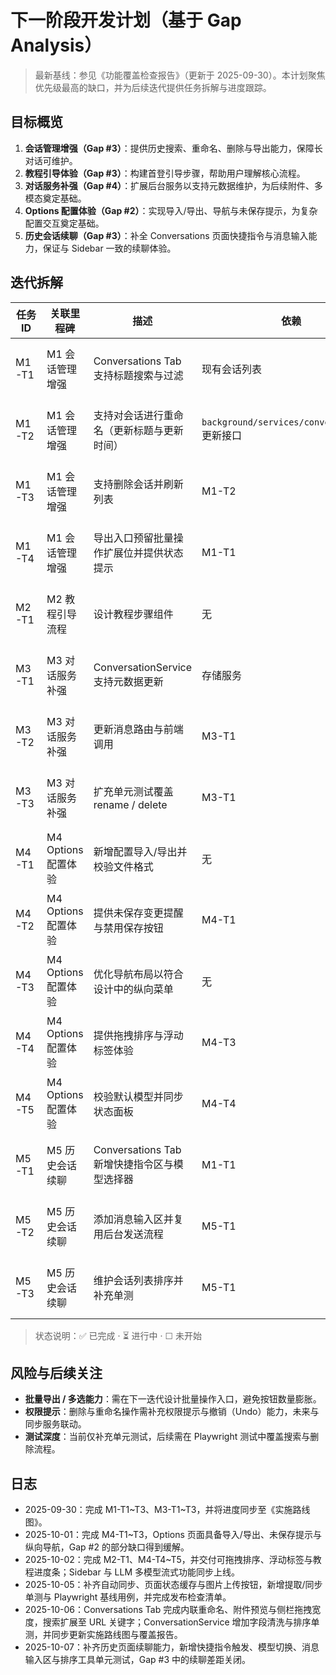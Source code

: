 # 下一阶段开发计划（基于 Gap Analysis）

> 最新基线：参见《功能覆盖检查报告》（更新于 2025-09-30）。本计划聚焦优先级最高的缺口，并为后续迭代提供任务拆解与进度跟踪。

## 目标概览

1. **会话管理增强（Gap #3）**：提供历史搜索、重命名、删除与导出能力，保障长对话可维护。
2. **教程引导体验（Gap #3）**：构建首登引导步骤，帮助用户理解核心流程。
3. **对话服务补强（Gap #4）**：扩展后台服务以支持元数据维护，为后续附件、多模态奠定基础。
4. **Options 配置体验（Gap #2）**：实现导入/导出、导航与未保存提示，为复杂配置交互奠定基础。
5. **历史会话续聊（Gap #3）**：补全 Conversations 页面快捷指令与消息输入能力，保证与 Sidebar 一致的续聊体验。

## 迭代拆解

| 任务 ID | 关联里程碑 | 描述 | 依赖 | 验收标准 | 状态 | 备注 |
| --- | --- | --- | --- | --- | --- | --- |
| M1-T1 | M1 会话管理增强 | Conversations Tab 支持标题搜索与过滤 | 现有会话列表 | 输入关键字可实时过滤列表；选中项在过滤后保持有效 | ✅ 已完成 | `tabs/conversations.tsx` 已实现 | 
| M1-T2 | M1 会话管理增强 | 支持对会话进行重命名（更新标题与更新时间） | `background/services/conversation.ts` 更新接口 | 后台返回最新标题；UI 显示即时更新；附带单测 | ✅ 已完成 | 新增 `conversation:update` 消息路由 |
| M1-T3 | M1 会话管理增强 | 支持删除会话并刷新列表 | M1-T2 | 删除后会话从列表移除，若删除选中项需自动切换 | ✅ 已完成 | 包含删除确认与错误提示 |
| M1-T4 | M1 会话管理增强 | 导出入口预留批量操作扩展位并提供状态提示 | M1-T1 | 按钮具备导出 loading 状态与错误提示 | ✅ 已完成 | 维持单个导出，后续扩展批量 |
| M2-T1 | M2 教程引导流程 | 设计教程步骤组件 | 无 | 教程页展示至少 3 个步骤，支持 CTA 跳转 | ✅ 已完成 | Tutorial Tab 新增进度条与 CTA |
| M3-T1 | M3 对话服务补强 | ConversationService 支持元数据更新 | 存储服务 | 提供 `updateMeta` 方法并更新 `updatedAt` | ✅ 已完成 | 已覆盖单测 |
| M3-T2 | M3 对话服务补强 | 更新消息路由与前端调用 | M3-T1 | 消息契约新增 `conversation:update`，UI 可调用 | ✅ 已完成 | |
| M3-T3 | M3 对话服务补强 | 扩充单元测试覆盖 rename / delete | M3-T1 | `pnpm test` 通过，新增断言 | ✅ 已完成 | |
| M4-T1 | M4 Options 配置体验 | 新增配置导入/导出并校验文件格式 | 无 | 支持 JSON 文件导入、导出，异常时给出错误提示 | ✅ 已完成 | `options/index.tsx` 新增工具栏 |
| M4-T2 | M4 Options 配置体验 | 提供未保存变更提醒与禁用保存按钮 | M4-T1 | 修改配置后显示提醒，保存后清除 | ✅ 已完成 | 依赖 `useOptionsStore` 的 `isDirty` 状态 |
| M4-T3 | M4 Options 配置体验 | 优化导航布局以符合设计中的纵向菜单 | 无 | 菜单支持活动态标记与键盘可达性 | ✅ 已完成 | `NavigationMenu` 更新 |
| M4-T4 | M4 Options 配置体验 | 提供拖拽排序与浮动标签体验 | M4-T3 | 模型/快捷指令支持拖拽排序、浮动标签输入与状态统计 | ✅ 已完成 | `ModelsPage`、`ShortcutsPage` 引入 DraggableList |
| M4-T5 | M4 Options 配置体验 | 校验默认模型并同步状态面板 | M4-T4 | 保存时自动选择有效默认模型并展示启用统计 | ✅ 已完成 | `useOptionsStore` 增加默认模型守护 |
| M5-T1 | M5 历史会话续聊 | Conversations Tab 新增快捷指令区与模型选择器 | M1-T1 | 可直接点击快捷指令触发续聊，模型下拉与 Sidebar 保持一致 | ✅ 已完成 | `tabs/conversations.tsx` 新增快捷指令区 |
| M5-T2 | M5 历史会话续聊 | 添加消息输入区并复用后台发送流程 | M5-T1 | 历史页面可直接输入消息并走 `conversation:append` | ✅ 已完成 | `tabs/conversations.tsx` 新增输入表单 |
| M5-T3 | M5 历史会话续聊 | 维护会话列表排序并补充单测 | M5-T1 | 续聊或重命名后会话置顶，单测覆盖排序工具 | ✅ 已完成 | `tabs/conversations-utils.ts` + `tests/unit/tabs.conversations-utils.spec.ts` |

> 状态说明：✅ 已完成 · ⏳ 进行中 · ☐ 未开始

## 风险与后续关注

- **批量导出 / 多选能力**：需在下一迭代设计批量操作入口，避免按钮数量膨胀。
- **权限提示**：删除与重命名操作需补充权限提示与撤销（Undo）能力，未来与同步服务联动。
- **测试深度**：当前仅补充单元测试，后续需在 Playwright 测试中覆盖搜索与删除流程。

## 日志

- 2025-09-30：完成 M1-T1~T3、M3-T1~T3，并将进度同步至《实施路线图》。
- 2025-10-01：完成 M4-T1~T3，Options 页面具备导入/导出、未保存提示与纵向导航，Gap #2 的部分缺口得到缓解。
- 2025-10-02：完成 M2-T1、M4-T4~T5，并交付可拖拽排序、浮动标签与教程进度条；Sidebar 与 LLM 多模型流式功能同步上线。
- 2025-10-05：补齐自动同步、页面状态缓存与图片上传按钮，新增提取/同步单测与 Playwright 基线用例，并完成发布检查清单。
- 2025-10-06：Conversations Tab 完成内联重命名、附件预览与侧栏拖拽宽度，搜索扩展至 URL 关键字；ConversationService 增加字段清洗与排序单测，并同步更新实施路线图与覆盖报告。
- 2025-10-07：补齐历史页面续聊能力，新增快捷指令触发、模型切换、消息输入区与排序工具单元测试，Gap #3 中的续聊差距关闭。

